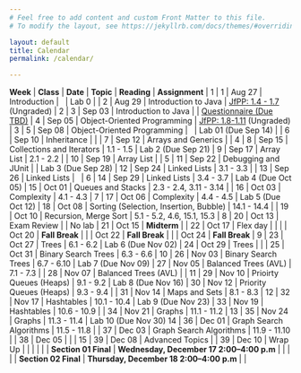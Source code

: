 ```yaml
---
# Feel free to add content and custom Front Matter to this file.
# To modify the layout, see https://jekyllrb.com/docs/themes/#overriding-theme-defaults

layout: default
title: Calendar
permalink: /calendar/

---
```


**Week** | **Class** | **Date** | **Topic** | **Reading** | **Assignment** |
1 | 1 | Aug 27 | Introduction | &nbsp; | Lab 0 |
  | 2 | Aug 29 | Introduction to Java | [JfPP: 1.4 - 1.7](https://runestone.academy/ns/books/published/java4python/Java4Python/toctree.html) (Ungraded) |
2 | 3 | Sep 03 | Introduction to Java | | [Questionnaire (Due TBD)](https://forms.gle/P7yzyRgv76qbUx139)
  | 4 | Sep 05 | Object-Oriented Programming | [JfPP: 1.8-1.11](https://runestone.academy/ns/books/published/java4python/Java4Python/toctree.html) (Ungraded) | 
3  | 5 | Sep 08 | Object-Oriented Programming | &nbsp; | Lab 01 (Due Sep 14) |
  | 6 | Sep 10 | Inheritance | | 
 | 7 | Sep 12 | Arrays and Generics |  | 
4 | 8 | Sep 15 | Collections and Iterators | 1.1 - 1.5 | Lab 2 (Due Sep 21)
 | 9 | Sep 17 | Array List | 2.1 - 2.2 | 
 | 10 | Sep 19 | Array List | | 
5 | 11 | Sep 22 | Debugging and JUnit | | Lab 3 (Due Sep 28)
 | 12 | Sep 24 | Linked Lists | 3.1 - 3.3 | 
 | 13 | Sep 26 | Linked Lists | &nbsp; |
6 | 14 | Sep 29 | Linked Lists | 3.4 - 3.7 | Lab 4 (Due Oct 05)
 | 15 | Oct 01 | Queues and Stacks | 2.3 - 2.4, 3.11 - 3.14 | 
 | 16 | Oct 03 | Complexity | 4.1 - 4.3 | 
7 | 17 | Oct 06 | Complexity | 4.4 - 4.5 | Lab 5 (Due Oct 12)
 | 18 | Oct 08 | Sorting (Selection, Insertion, Bubble) | 14.1 - 14.4 | 
 | 19 | Oct 10 | Recursion, Merge Sort | 5.1 - 5.2, 4.6, 15.1, 15.3 | 
8 | 20 | Oct 13 | Exam Review | | No lab
| 21 | Oct 15 | **Midterm** |
 | 22 | Oct 17 | Flex day | |
 |  | Oct 20 | **Fall Break** | 
 |  | Oct 22 | **Fall Break** | 
 |  | Oct 24 | **Fall Break** | 
9 | 23 | Oct 27 | Trees | 6.1 - 6.2 | Lab 6 (Due Nov 02)
 | 24 | Oct 29 | Trees | | 
 | 25 | Oct 31 | Binary Search Trees | 6.3 - 6.6 | 
10 | 26 | Nov 03 | Binary Search Trees | 6.7 - 6.10 | Lab 7 (Due Nov 09)
 | 27 | Nov 05 | Balanced Trees (AVL) | 7.1 - 7.3 |
 | 28 | Nov 07 | Balanced Trees (AVL) | | 
11 | 29 | Nov 10 | Prioirty Queues (Heaps) | 9.1 - 9.2 | Lab 8 (Due Nov 16)
 | 30 | Nov 12 | Priority Queues (Heaps) | 9.3 - 9.4 | 
 | 31 | Nov 14 | Maps and Sets | 8.1 - 8.3 | 
12 | 32 | Nov 17 | Hashtables | 10.1 - 10.4 | Lab 9 (Due Nov 23)
 | 33 | Nov 19 | Hashtables | 10.6 - 10.9 | 
 | 34 | Nov 21 | Graphs | 11.1 - 11.2 | 
13 | 35 | Nov 24 | Graphs | 11.3 - 11.4 | Lab 10 (Due Nov 30)
14 | 36 | Dec 01 | Graph Search Algorithms | 11.5 - 11.8 | 
 | 37 | Dec 03 | Graph Search Algorithms | 11.9 - 11.10 | 
 | 38 | Dec 05 |  | | 
15 | 39 | Dec 08 | Advanced Topics | 
 | 39 | Dec 10 | Wrap Up |   | |
| | | **Section 01 Final** | **Wednesday, December 17 2:00–4:00 p.m** | |
| | | **Section 02 Final** | **Thursday, December 18 2:00–4:00 p.m** | |
